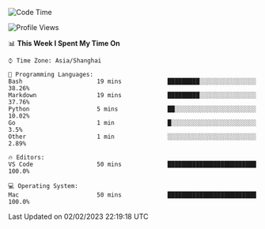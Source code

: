 <!--START_SECTION:waka-->
![Code Time](http://img.shields.io/badge/Code%20Time-455%20hrs%209%20mins-blue)

![Profile Views](http://img.shields.io/badge/Profile%20Views-0-blue)

📊 **This Week I Spent My Time On** 

```text
⌚︎ Time Zone: Asia/Shanghai

💬 Programming Languages: 
Bash                     19 mins             █████████░░░░░░░░░░░░░░░░   38.26% 
Markdown                 19 mins             █████████░░░░░░░░░░░░░░░░   37.76% 
Python                   5 mins              ██░░░░░░░░░░░░░░░░░░░░░░░   10.02% 
Go                       1 min               █░░░░░░░░░░░░░░░░░░░░░░░░   3.5% 
Other                    1 min               ░░░░░░░░░░░░░░░░░░░░░░░░░   2.89%

🔥 Editors: 
VS Code                  50 mins             █████████████████████████   100.0%

💻 Operating System: 
Mac                      50 mins             █████████████████████████   100.0%

```


 Last Updated on 02/02/2023 22:19:18 UTC
<!--END_SECTION:waka-->